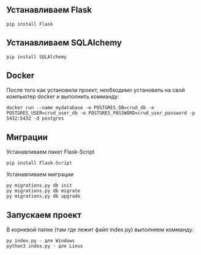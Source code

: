 ## Устанавливаем Flask
    pip install Flask

## Устанавливаем SQLAlchemy
    pip install SQLAlchemy

## Docker
После того как установили проект, необходимо установить на свой компьютер docker и выполнить комманду:
    
    docker run --name mydatabase -e POSTGRES_DB=crud_db -e POSTGRES_USER=crud_user_db -e POSTGRES_PASSWORD=crud_user_password -p 5432:5432 -d postgres

## Миграции
Устанавливаем пакет Flask-Script

    pip install Flask-Script

Устанавливаем миграции

    py migrations.py db init
    py migrations.py db migrate
    py migrations.py db upgrade

## Запускаем проект
В корневой папке (там где лежит файл index.py) выполняем комманду:

    py index.py - для Windows
    python3 index.py - для Linux